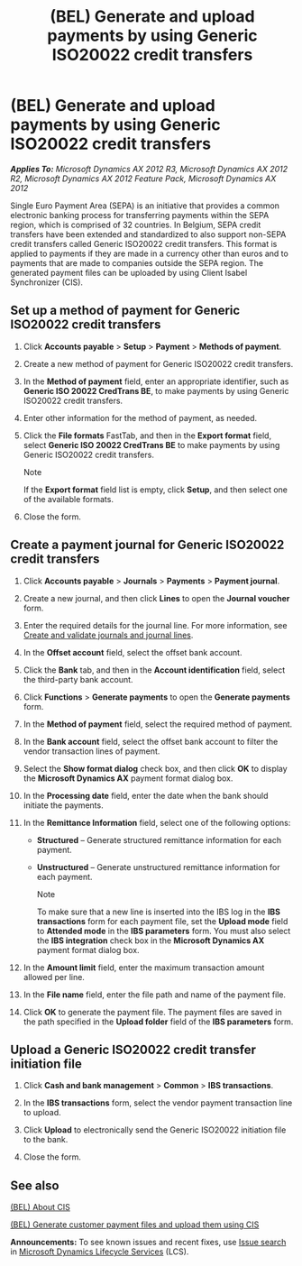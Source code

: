 ﻿---
title: (BEL) Generate and upload payments by using Generic ISO20022 credit transfers
TOCTitle: (BEL) Generate and upload payments by using Generic ISO20022 credit transfers
ms:assetid: c01357bc-32c3-436e-97c7-367a88e8ed56
ms:mtpsurl: https://technet.microsoft.com/en-us/library/Hh500669(v=AX.60)
ms:contentKeyID: 37822158
ms.date: 04/18/2014
mtps_version: v=AX.60
---

# (BEL) Generate and upload payments by using Generic ISO20022 credit transfers 


_**Applies To:** Microsoft Dynamics AX 2012 R3, Microsoft Dynamics AX 2012 R2, Microsoft Dynamics AX 2012 Feature Pack, Microsoft Dynamics AX 2012_

Single Euro Payment Area (SEPA) is an initiative that provides a common electronic banking process for transferring payments within the SEPA region, which is comprised of 32 countries. In Belgium, SEPA credit transfers have been extended and standardized to also support non-SEPA credit transfers called Generic ISO20022 credit transfers. This format is applied to payments if they are made in a currency other than euros and to payments that are made to companies outside the SEPA region. The generated payment files can be uploaded by using Client Isabel Synchronizer (CIS).

## Set up a method of payment for Generic ISO20022 credit transfers

1.  Click **Accounts payable** \> **Setup** \> **Payment** \> **Methods of payment**.

2.  Create a new method of payment for Generic ISO20022 credit transfers.

3.  In the **Method of payment** field, enter an appropriate identifier, such as **Generic ISO 20022 CredTrans BE**, to make payments by using Generic ISO20022 credit transfers.

4.  Enter other information for the method of payment, as needed.

5.  Click the **File formats** FastTab, and then in the **Export format** field, select **Generic ISO 20022 CredTrans BE** to make payments by using Generic ISO20022 credit transfers.
    

    > [!NOTE]
    > <P>If the <STRONG>Export format</STRONG> field list is empty, click <STRONG>Setup</STRONG>, and then select one of the available formats.</P>



6.  Close the form.

## Create a payment journal for Generic ISO20022 credit transfers

1.  Click **Accounts payable** \> **Journals** \> **Payments** \> **Payment journal**.

2.  Create a new journal, and then click **Lines** to open the **Journal voucher** form.

3.  Enter the required details for the journal line. For more information, see [Create and validate journals and journal lines](create-and-validate-journals-and-journal-lines.md).

4.  In the **Offset account** field, select the offset bank account.

5.  Click the **Bank** tab, and then in the **Account identification** field, select the third-party bank account.

6.  Click **Functions** \> **Generate payments** to open the **Generate payments** form.

7.  In the **Method of payment** field, select the required method of payment.

8.  In the **Bank account** field, select the offset bank account to filter the vendor transaction lines of payment.

9.  Select the **Show format dialog** check box, and then click **OK** to display the **Microsoft Dynamics AX** payment format dialog box.

10. In the **Processing date** field, enter the date when the bank should initiate the payments.

11. In the **Remittance Information** field, select one of the following options:
    
      - **Structured** – Generate structured remittance information for each payment.
    
      - **Unstructured** – Generate unstructured remittance information for each payment.
        

        > [!NOTE]
        > <P>To make sure that a new line is inserted into the IBS log in the <STRONG>IBS transactions</STRONG> form for each payment file, set the <STRONG>Upload mode</STRONG> field to <STRONG>Attended mode</STRONG> in the <STRONG>IBS parameters</STRONG> form. You must also select the <STRONG>IBS integration</STRONG> check box in the <STRONG>Microsoft Dynamics AX</STRONG> payment format dialog box.</P>



12. In the **Amount limit** field, enter the maximum transaction amount allowed per line.

13. In the **File name** field, enter the file path and name of the payment file.

14. Click **OK** to generate the payment file. The payment files are saved in the path specified in the **Upload folder** field of the **IBS parameters** form.

## Upload a Generic ISO20022 credit transfer initiation file

1.  Click **Cash and bank management** \> **Common** \> **IBS transactions**.

2.  In the **IBS transactions** form, select the vendor payment transaction line to upload.

3.  Click **Upload** to electronically send the Generic ISO20022 initiation file to the bank.

4.  Close the form.

## See also

[(BEL) About CIS](bel-about-cis.md)

[(BEL) Generate customer payment files and upload them using CIS](bel-generate-customer-payment-files-and-upload-them-using-cis.md)

  
**Announcements:** To see known issues and recent fixes, use [Issue search](http://go.microsoft.com/fwlink/?linkid=389258) in [Microsoft Dynamics Lifecycle Services](http://go.microsoft.com/fwlink/?linkid=306505) (LCS).

